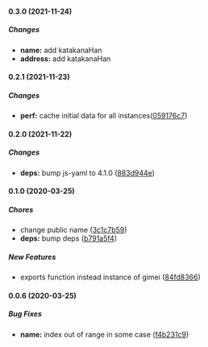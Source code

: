 #### 0.3.0 (2021-11-24)

##### Changes

* **name:** add katakanaHan
* **address:** add katakanaHan

#### 0.2.1 (2021-11-23)

##### Changes

* **perf:** cache initial data for all instances([059176c7](https://github.com/longgt/node-gimei/commit/059176c7de4cef8dd6f3202fcc14f019bec5a6a0))

#### 0.2.0 (2021-11-22)

##### Changes

* **deps:**  bump js-yaml to 4.1.0 ([883d944e](https://github.com/longgt/node-gimei/commit/883d944e4f2399264bbabee51e52efd66e123c0f))

#### 0.1.0 (2020-03-25)

##### Chores

*  change public name ([3c1c7b59](https://github.com/longgt/node-gimei/commit/3c1c7b59ee1591b9432f3e05031c047fb3976089))
* **deps:**  bump deps ([b791a5f4](https://github.com/longgt/node-gimei/commit/b791a5f47417457b8a8dd1e495fb4dc598bf7688))

##### New Features

*  exports function instead instance of gimei ([84fd8366](https://github.com/longgt/node-gimei/commit/84fd83669a68a63cd870bc381971e898e857cdcc))

#### 0.0.6 (2020-03-25)

##### Bug Fixes

* **name:**  index out of range in some case ([f4b231c9](https://github.com/longgt/node-gimei/commit/f4b231c92f4f6c99ae50a78834dc8956914bc58e))

